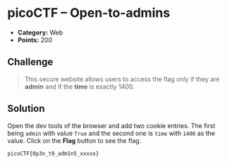 # picoCTF – Open-to-admins

* **Category:** Web 
* **Points:** 200 

## Challenge

> This secure website allows users to access the flag only if they are **admin** and if the **time** is exactly 1400. 

## Solution

Open the dev tools of the browser and add two cookie entries. The first being `admin` with value `True` and the second one is `time` with `1400` as the value. Click on the **Flag** button to see the flag.


```
picoCTF{0p3n_t0_adm1n5_xxxxx}
```
